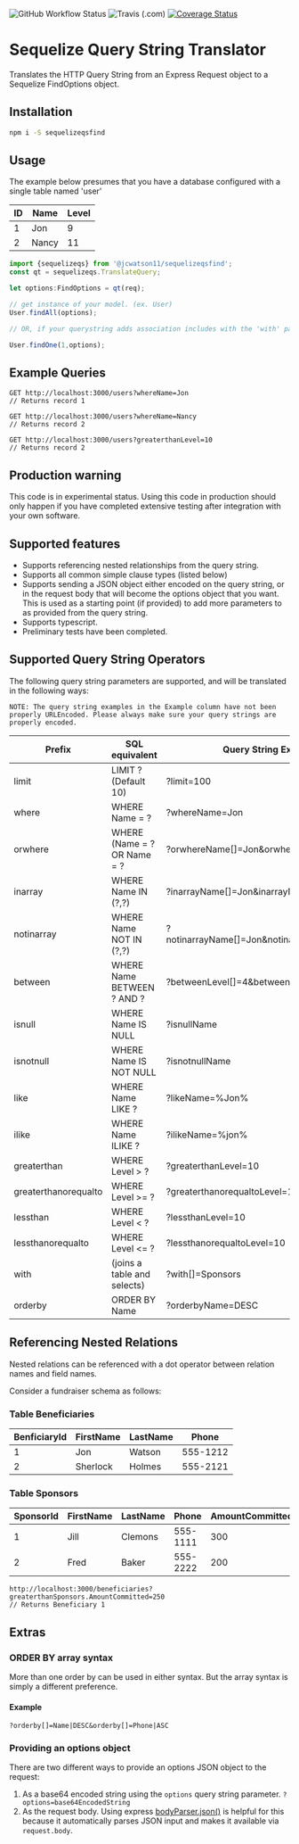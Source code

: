![GitHub Workflow Status](https://img.shields.io/github/workflow/status/jcwatson11/sequelizeqsfind/CI)
![Travis (.com)](https://img.shields.io/travis/com/jcwatson11/sequelizeqsfind)
[![Coverage Status](https://coveralls.io/repos/jcwatson11/sequelizeqsfind/badge.svg?branch=main)](https://coveralls.io/r/jcwatson11/sequelizeqsfind?branch=main)

# Sequelize Query String Translator

Translates the HTTP Query String from an Express Request object to a Sequelize FindOptions object.

## Installation

```bash
npm i -S sequelizeqsfind
```

## Usage

The example below presumes that you have a database configured with a single table named 'user'

ID | Name | Level
---|------|------
1 | Jon | 9
2 | Nancy | 11

```TypeScript
import {sequelizeqs} from '@jcwatson11/sequelizeqsfind';
const qt = sequelizeqs.TranslateQuery;

let options:FindOptions = qt(req);

// get instance of your model. (ex. User)
User.findAll(options);

// OR, if your querystring adds association includes with the 'with' parameter:

User.findOne(1,options);

```
## Example Queries
```
GET http://localhost:3000/users?whereName=Jon
// Returns record 1
```
```
GET http://localhost:3000/users?whereName=Nancy
// Returns record 2
```
```
GET http://localhost:3000/users?greaterthanLevel=10
// Returns record 2
```

## Production warning
This code is in experimental status. Using this code in production should only happen if you have completed extensive testing after integration with your own software.

## Supported features

- Supports referencing nested relationships from the query string.
- Supports all common simple clause types (listed below)
- Supports sending a JSON object either encoded on the query string, or in the request body that will become the options object that you want. This is used as a starting point (if provided) to add more parameters to as provided from the query string.
- Supports typescript.
- Preliminary tests have been completed.

## Supported Query String Operators

The following query string parameters are supported, and will be translated in the following ways:

`NOTE: The query string examples in the Example column have not been properly URLEncoded. Please always make sure your query strings are properly encoded.`

Prefix | SQL equivalent | Query String Example
-------|-------------|--------
limit | LIMIT ? (Default 10) | ?limit=100
where | WHERE Name = ? | ?whereName=Jon
orwhere | WHERE (Name = ? OR Name = ? | ?orwhereName[]=Jon&orwhereName[]=Nancy
inarray | WHERE Name IN (?,?) | ?inarrayName[]=Jon&inarrayName[]=Nancy
notinarray | WHERE Name NOT IN (?,?) | ?notinarrayName[]=Jon&notinarrayName[]=Nancy
between | WHERE Name BETWEEN ? AND ? | ?betweenLevel[]=4&betweenLevel[]=10
isnull | WHERE Name IS NULL | ?isnullName
isnotnull | WHERE Name IS NOT NULL | ?isnotnullName
like | WHERE Name LIKE ? | ?likeName=%Jon%
ilike | WHERE Name ILIKE ? | ?ilikeName=%jon%
greaterthan | WHERE Level > ? | ?greaterthanLevel=10
greaterthanorequalto | WHERE Level >= ? | ?greaterthanorequaltoLevel=10
lessthan | WHERE Level < ? | ?lessthanLevel=10
lessthanorequalto | WHERE Level <= ? | ?lessthanorequaltoLevel=10
with | (joins a table and selects) | ?with[]=Sponsors
orderby | ORDER BY Name | ?orderbyName=DESC

## Referencing Nested Relations

Nested relations can be referenced with a dot operator between relation names and field names.

Consider a fundraiser schema as follows:

### Table Beneficiaries

BenficiaryId | FirstName | LastName | Phone
-------------|-----------|----------|------
1 | Jon | Watson | 555-1212
2 | Sherlock | Holmes | 555-2121

### Table Sponsors

SponsorId | FirstName | LastName | Phone | AmountCommitted | BeneficiaryId
----------|-----------|----------|-------|-----------------|--------------
1 | Jill | Clemons | 555-1111 | 300 | 1
2 | Fred | Baker | 555-2222 | 200 | 2

```
http://localhost:3000/beneficiaries?greaterthanSponsors.AmountCommitted=250
// Returns Beneficiary 1
```

## Extras

### ORDER BY array syntax

More than one order by can be used in either syntax. But the array syntax is simply a different preference.

#### Example

`?orderby[]=Name|DESC&orderby[]=Phone|ASC`

### Providing an options object

There are two different ways to provide an options JSON object to the request:

1. As a base64 encoded string using the `options` query string parameter. `?options=base64EncodedString`
1. As the request body. Using express [bodyParser.json()](http://expressjs.com/en/resources/middleware/body-parser.html) is helpful for this because it automatically parses JSON input and makes it available via `request.body`.

